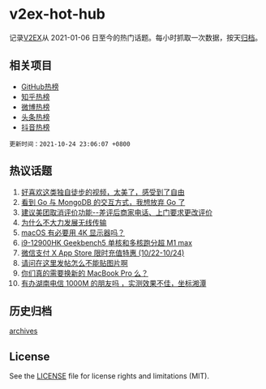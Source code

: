 # v2ex-hot-hub

 记录[V2EX](https://www.v2ex.com/)从 2021-01-06 日至今的热门话题。每小时抓取一次数据，按天[归档](archives)。
 
 ## 相关项目

- [GitHub热榜](https://github.com/snaildev/github-hot-hub)
- [知乎热榜](https://github.com/snaildev/zhihu-hot-hub)
- [微博热榜](https://github.com/snaildev/weibo-hot-hub)
- [头条热榜](https://github.com/snaildev/toutiao-hot-hub)
- [抖音热榜](https://github.com/snaildev/douyin-hot-hub)


 `更新时间：2021-10-24 23:06:07 +0800`

## 热议话题

1. [好喜欢这类独自徒步的视频，太美了，感受到了自由](https://www.v2ex.com/t/810131)
1. [看到 Go 与 MongoDB 的交互方式，我想放弃 Go 了](https://www.v2ex.com/t/810126)
1. [建议美团取消评价功能--差评后商家电话、上门要求更改评价](https://www.v2ex.com/t/810159)
1. [为什么不大力发展无线传输](https://www.v2ex.com/t/810104)
1. [macOS 有必要用 4K 显示器吗？](https://www.v2ex.com/t/810100)
1. [i9-12900HK Geekbench5 单核和多核跑分超 M1 max](https://www.v2ex.com/t/810190)
1. [微信支付 X App Store 限时充值特惠 (10/22-10/24)](https://www.v2ex.com/t/810089)
1. [请问在这里发帖怎么不能贴图片啊](https://www.v2ex.com/t/810127)
1. [你们真的需要换新的 MacBook Pro 么？](https://www.v2ex.com/t/810193)
1. [有办湖南电信 1000M 的朋友吗 ，实测效果不佳，坐标湘潭](https://www.v2ex.com/t/810098)

## 历史归档

[archives](archives)

## License

See the [LICENSE](LICENSE) file for license rights and limitations (MIT).
